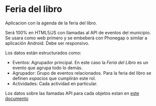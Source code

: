 # Feria del libro
Aplicacion con la agenda de la feria del libro.  

Será 100% en HTML5/JS con llamadas al API de eventos del municipio.  
Se usara como web primero y se embeberá con Phonegap o similar a aplicación Android. Debe ser responsivo.

Los datos están estructurados como:
 - Eventos: Agrupador principal. En este caso la _Feria del Libro_ es un evento que agrupa todo lo demás. 
 - Agrupador: Grupo de eventos relacionados. Para la feria del libro se definen _espacios_ que cumplirán este rol.
 - Actividades: Cada actividad en particular. 

Los datos sobre las llamadas API para cada objetos estan en [este documento](https://docs.google.com/document/d/1VuhbKmbkRHFx0L2HRRUuWv1HWqfk2LyCPOHAlIgq05g)

